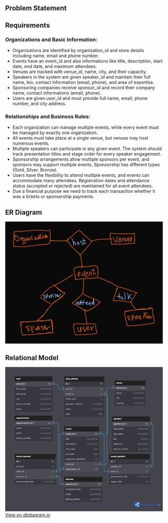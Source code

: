 ## Problem Statement

## Requirements

### Organizations and Basic Information:

* Organizations are identified by organization_id and store details including name, email and phone number.
* Events have an event_id and also informations like title, description, start date, end date, and maximum attendees.
* Venues are tracked with venue_id, name, city, and their capacity.
* Speakers in the system are given speaker_id and maintain their full name, bio, contact information (email, phone), and area of expertise.
* Sponsoring companies receive sponsor_id and record their company name, contact informations (email, phone).
* Users are given user_id and must provide full name, email, phone number, and city address.

### Relationships and Business Rules:

* Each organization can manage multiple events, while every event must be managed by exactly one organization.
* All events must take place at a single venue, but venues may host numerous events.
* Multiple speakers can participate in any given event. The system should track presentation titles and stage order for every speaker engagement.
* Sponsorship arrangements allow multiple sponsors per event, and sponsors may support multiple events. Sponsorship has different types (Gold, Silver, Bronze).
* Users have the flexibility to attend multiple events, and events can accommodate many attendees. Registration dates and attendance status (accepted or rejected) are maintained for all event attendees.
* Due a financial purpose we need to track each transaction whether it was a tickets or sponsership payments.

## ER Diagram

![er-diagram](imgs/er-diagram.png "ER Diagram")

## Relational Model

![relational-model](imgs/relational-model.png "Relational Model")
[View on dbdiagram.io](https://dbdiagram.io/d/6742223ce9daa85aca7abb35)
